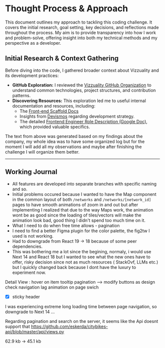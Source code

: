 # Thought Process & Approach

This document outlines my approach to tackling this coding challenge. It covers the initial research, goal setting, key decisions, and reflections made throughout the process. My aim is to provide transparency into how I work and problem-solve, offering insight into both my technical methods and my perspective as a developer.

## Initial Research & Context Gathering

Before diving into the code, I gathered broader context about Vizzuality and its development practices:

- **GitHub Exploration:** I reviewed the [Vizzuality GitHub Organization](https://github.com/Vizzuality) to understand common technologies, project structures, and contribution patterns.
- **Discovering Resources:** This exploration led me to useful internal documentation and resources, including:
  - The [Front-end Scaffold Docs](https://front-end-scaffold-docs.vercel.app/)
  - Insights from [Devismos](https://vizzuality.github.io/devismos/docs/frontismos/strategy-2021/initiatives-directory/hiring-proposal/) regarding development strategy.
  - The detailed [Frontend Engineer Role Description (Google Doc)](https://docs.google.com/document/d/1uVeHYs6wOqRqQriZE7Y68JCNycXokVJX3K9y7d5t8mQ/edit?tab=t.0#heading=h.ql8npoan2zxg), which provided valuable specifics.

The text from above was generated based on my findings about the company, my whole idea was to have some organized log but for the moment I will add all my observations and maybe after finishing the challenge I will organize them better.

---

## Working Journal

- All features are developed into separate branches with specific naming and so.
- Initial problems occured because I wanted to have the Map component in the common layout of both `/networks` and `/networks/[network_id]` pages to have smooth animations of zoom in and out but after implementing I realized that due to the way Maps work, the animation wont be as good since the loading of tiles/vectors will make the animation look bad, good thing I didn't spend too much time on it.
- What I need to do when free time allows - pagination
- I need to find a better Figma plugin for the color palette, the fig2tw I used is not working.
- Had to downgrade from React 19 -> 18 because of some peer dependencies.
- This was bothering me a lot since the begining, normaly, i would use Next 14 and React 18 but I wanted to see what the new ones have to offer, risky decision since not as much resources ( StackOvf, LLMs etc.) but I quickly changed back because I dont have the luxury to experiment now.

Detail View :
hover on item
tooltip
pagination --> modify buttons as design
check navigation lag
animation on page swich

- [x] sticky header

I was experiencing extreme long loading time between page navigation, so downgrade to Next 14 ...

Regarding pagination and search on the server, it seems like the Api doesnt support that
https://github.com/eskerda/citybikes-api/blob/master/api/views.py

62.9 kb -> 45.1 kb

